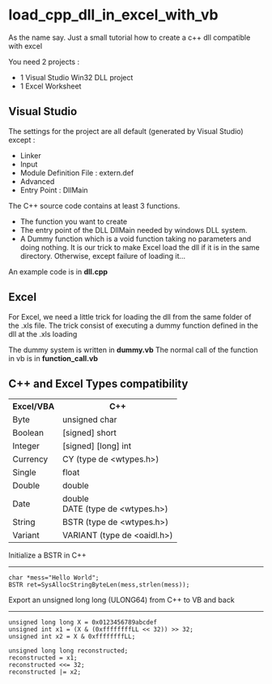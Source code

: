 load_cpp_dll_in_excel_with_vb
=============================

As the name say. Just a small tutorial how to create a c++ dll compatible with excel

You need 2 projects : 
* 1 Visual Studio Win32 DLL project
* 1 Excel Worksheet

Visual Studio
-------------
The settings for the project are all default (generated by Visual Studio) except :
* Linker
 * Input
  * Module Definition File : extern.def
 * Advanced
  * Entry Point : DllMain

The C++ source code contains at least 3 functions.
* The function you want to create
* The entry point of the DLL DllMain needed by windows DLL system.
* A Dummy function which is a void function taking no parameters and doing nothing. It is our trick to make Excel load the dll if it is in the same directory. Otherwise, except failure of loading it...

An example code is in **dll.cpp**

Excel
-----
For Excel, we need a little trick for loading the dll from the same folder of the .xls file.
The trick consist of executing a dummy function defined in the dll at the .xls loading

The dummy system is written in **dummy.vb**
The normal call of the function in vb is in **function_call.vb**

C++ and Excel Types compatibility
---------------------------------
<table>
  <tr>
    <th>Excel/VBA</th><th>C++</th>
  </tr>
  <tr>
    <td>Byte</td><td>unsigned char</td>
  </tr>
  <tr>
    <td>Boolean</td><td>[signed] short</td>
  </tr>
  <tr>
    <td>Integer</td><td>[signed] [long] int</td>
  </tr>
  <tr>
    <td>Currency</td><td>CY (type de &lt;wtypes.h&gt;)</td>
  </tr>
  <tr>
    <td>Single</td><td>float</td>
  </tr>
  <tr>
    <td>Double</td><td>double</td>
  </tr>
  <tr>
    <td>Date</td><td>double<br/>DATE (type de &lt;wtypes.h&gt;)</td>
  </tr>
  <tr>
    <td>String</td><td>BSTR (type de &lt;wtypes.h&gt;)</td>
  </tr>
  <tr>
    <td>Variant</td><td>VARIANT (type de &lt;oaidl.h&gt;)</td>
  </tr>
</table>

Initialize a BSTR in C++
________________________
    char *mess="Hello World";
    BSTR ret=SysAllocStringByteLen(mess,strlen(mess));

Export an unsigned long long (ULONG64) from C++ to VB and back
______________________________________________________________
    unsigned long long X = 0x0123456789abcdef
    unsigned int x1 = (X & (0xffffffffLL << 32)) >> 32;
    unsigned int x2 = X & 0xffffffffLL;

    unsigned long long reconstructed;
    reconstructed = x1;
    reconstructed <<= 32;
    reconstructed |= x2;
